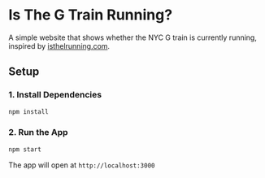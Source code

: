 # Is The G Train Running?

A simple website that shows whether the NYC G train is currently running, inspired by [isthelrunning.com](https://isthelrunning.com/).

## Setup

### 1. Install Dependencies

```bash
npm install
```

### 2. Run the App

```bash
npm start
```
The app will open at `http://localhost:3000`